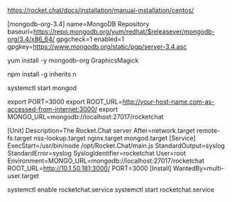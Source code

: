 https://rocket.chat/docs/installation/manual-installation/centos/

[mongodb-org-3.4]
name=MongoDB Repository
baseurl=https://repo.mongodb.org/yum/redhat/$releasever/mongodb-org/3.4/x86_64/
gpgcheck=1
enabled=1
gpgkey=https://www.mongodb.org/static/pgp/server-3.4.asc

yum install -y mongodb-org GraphicsMagick

npm install -g inherits n

systemctl start mongod 

export PORT=3000
export ROOT_URL=http://your-host-name.com-as-accessed-from-internet:3000/
export MONGO_URL=mongodb://localhost:27017/rocketchat

[Unit]
Description=The Rocket.Chat server
After=network.target remote-fs.target nss-lookup.target nginx.target mongod.target
[Service]
ExecStart=/usr/bin/node /opt/Rocket.Chat/main.js
StandardOutput=syslog
StandardError=syslog
SyslogIdentifier=rocketchat
User=root
Environment=MONGO_URL=mongodb://localhost:27017/rocketchat ROOT_URL=http://10.1.50.181:3000/ PORT=3000
[Install]
WantedBy=multi-user.target

systemctl enable rocketchat.service
systemctl start rocketchat.service
